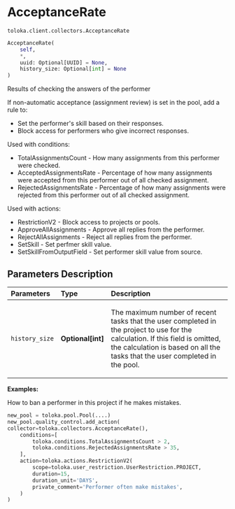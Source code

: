 # AcceptanceRate
`toloka.client.collectors.AcceptanceRate`

```python
AcceptanceRate(
    self,
    *,
    uuid: Optional[UUID] = None,
    history_size: Optional[int] = None
)
```

Results of checking the answers of the performer


If non-automatic acceptance (assignment review) is set in the pool, add a rule to:
- Set the performer's skill based on their responses.
- Block access for performers who give incorrect responses.

Used with conditions:
* TotalAssignmentsCount - How many assignments from this performer were checked.
* AcceptedAssignmentsRate - Percentage of how many assignments were accepted from this performer out of all checked assignment.
* RejectedAssignmentsRate - Percentage of how many assignments were rejected from this performer out of all checked assignment.

Used with actions:
* RestrictionV2 - Block access to projects or pools.
* ApproveAllAssignments - Approve all replies from the performer.
* RejectAllAssignments - Reject all replies from the performer.
* SetSkill - Set perfmer skill value.
* SetSkillFromOutputField - Set performer skill value from source.

## Parameters Description

| Parameters | Type | Description |
| :----------| :----| :-----------|
`history_size`|**Optional\[int\]**|<p>The maximum number of recent tasks that the user completed in the project to use for the calculation. If this field is omitted, the calculation is based on all the tasks that the user completed in the pool.</p>

**Examples:**

How to ban a performer in this project if he makes mistakes.

```python
new_pool = toloka.pool.Pool(....)
new_pool.quality_control.add_action(
collector=toloka.collectors.AcceptanceRate(),
    conditions=[
        toloka.conditions.TotalAssignmentsCount > 2,
        toloka.conditions.RejectedAssignmentsRate > 35,
    ],
    action=toloka.actions.RestrictionV2(
        scope=toloka.user_restriction.UserRestriction.PROJECT,
        duration=15,
        duration_unit='DAYS',
        private_comment='Performer often make mistakes',
    )
)
```
